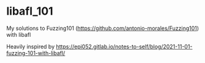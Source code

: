# libafl_101

My solutions to Fuzzing101 (https://github.com/antonio-morales/Fuzzing101) with libafl

Heavily inspired by https://epi052.gitlab.io/notes-to-self/blog/2021-11-01-fuzzing-101-with-libafl/ 
